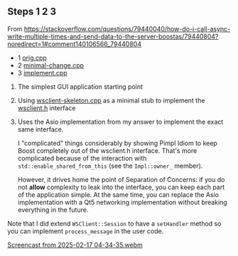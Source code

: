 ## Steps 1 2 3

From https://stackoverflow.com/questions/79440040/how-do-i-call-async-write-multiple-times-and-send-data-to-the-server-boostas/79440804?noredirect=1#comment140106566_79440804
 
  - 1 [orig.cpp](orig.cpp)
  - 2 [minimal-change.cpp](minimal-change.cpp)
  - 3 [implement.cpp](implement.cpp)
 
 1. The simplest GUI application starting point
 
 2. Using [wsclient-skeleton.cpp](wsclient-skeleton.cpp) as a minimal stub to implement the
    [wsclient.h](wsclient.h) interface
 
 3. Uses the Asio implementation from my answer to implement the exact
    same interface.
 
    I "complicated" things considerably by showing Pimpl Idiom to keep
    Boost completely out of the wsclient.h interface.
    That's more complicated because of the interaction with
    `std::enable_shared_from_this` (see the `Impl::owner_` member).
 
    However, it drives home the point of Separation of Concerns: if you
    do not **allow** complexity to leak into the interface, you can keep
    each part of the application simple. At the same time, you can
    replace the Asio implementation with a Qt5 networking implementation
    without breaking everything in the future.
 
 Note that I did extend `WSClient::Session` to have a `setHandler` method
 so you can implement `process_message` in the user code.

 [Screencast from 2025-02-17 04-34-35.webm](https://github.com/user-attachments/assets/3a8c3162-07ab-46a5-b53c-18cd7ade1161)

